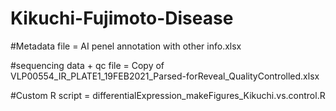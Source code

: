 # Kikuchi-Fujimoto-Disease

#Metadata file = AI penel annotation with other info.xlsx

#sequencing data + qc file = Copy of VLP00554_IR_PLATE1_19FEB2021_Parsed-forReveal_QualityControlled.xlsx

#Custom R script = differentialExpression_makeFigures_Kikuchi.vs.control.R